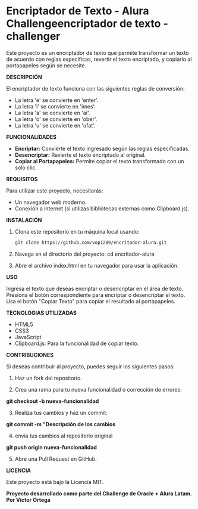 # Encriptador de Texto - Alura Challengeencriptador de texto - challenger

Este proyecto es un encriptador de texto que permite transformar un texto de acuerdo con reglas específicas, revertir el texto encriptado, y copiarlo al portapapeles según se necesite.

**DESCRIPCIÓN**

El encriptador de texto funciona con las siguientes reglas de conversión:

- La letra 'e' se convierte en 'enter'.
- La letra 'i' se convierte en 'imes'.
- La letra 'a' se convierte en 'ai'.
- La letra 'o' se convierte en 'ober'.
- La letra 'u' se convierte en 'ufat'.

**FUNCIONALIDADES**

- **Encriptar:** Convierte el texto ingresado según las reglas especificadas.
- **Desencriptar:** Revierte el texto encriptado al original.
- **Copiar al Portapapeles:** Permite copiar el texto transformado con un solo clic.

**REQUISITOS**

Para utilizar este proyecto, necesitarás:

- Un navegador web moderno.
- Conexión a internet (si utilizas bibliotecas externas como Clipboard.js).

**INSTALACIÓN**

1. Clona este repositorio en tu máquina local usando:
   	```bash
   	git clone https://github.com/vop1289/encritador-alura.git

2. Navega en el directorio del proyecto:
	cd encritador-alura

3. Abre el archivo index.html en tu navegador para usar la aplicación.

**USO**

Ingresa el texto que deseas encriptar o desencriptar en el área de texto.
Presiona el botón correspondiente para encriptar o desencriptar el texto.
Usa el botón "Copiar Texto" para copiar el resultado al portapapeles.

**TECNOLOGIAS UTILIZADAS**

 - HTML5
 - CSS3
 - JavaScript
 - Clipboard.js: Para la funcionalidad de copiar texto.

**CONTRIBUCIONES**

Si deseas contribuir al proyecto, puedes seguir los siguientes pasos:

1. Haz un fork del repositorio.

2. Crea una rama para tu nueva funcionalidad o corrección de errores:

**git checkout -b nueva-funcionalidad**

3. Realiza tus cambios y haz un commit:

**git commit -m "Descripción de los cambios**

4. envia tus cambios al repositorio original

**git push origin nueva-funcionalidad**

5. Abre una Pull Request en GitHub.


**LICENCIA**

Este proyecto está bajo la Licencia MIT.


**Proyecto desarrollado como parte del Challenge de Oracle + Alura Latam. Por Victor Ortega**

